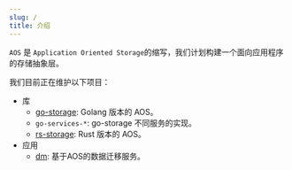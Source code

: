 ```yaml
---
slug: /
title: 介绍
---
```


`AOS` 是 ` Application Oriented Storage `的缩写，我们计划构建一个面向应用程序的存储抽象层。

我们目前正在维护以下项目：

- 库
    - [go-storage](https://github.com/aos-dev/go-storage): Golang 版本的 AOS。
    - `go-services-*`: go-storage 不同服务的实现。
    - [rs-storage](https://github.com/aos-dev/rs-storage): Rust 版本的 AOS。
- 应用
    - [dm](https://github.com/aos-dev/dm/): 基于AOS的数据迁移服务。